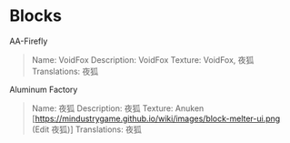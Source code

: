 # Blocks

AA-Firefly
> Name: VoidFox
> Description: VoidFox
> Texture: VoidFox, 夜狐
> Translations: 夜狐

Aluminum Factory
> Name: 夜狐     Description: 夜狐     Texture: Anuken [https://mindustrygame.github.io/wiki/images/block-melter-ui.png (Edit 夜狐)]     Translations: 夜狐
